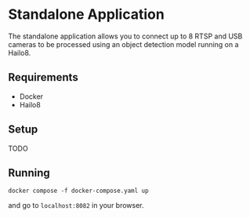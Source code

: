 # Standalone Application

The standalone application allows you to connect up to 8 RTSP and USB cameras to be
processed using an object detection model running on a Hailo8.

## Requirements

- Docker
- Hailo8

## Setup

TODO

## Running

```
docker compose -f docker-compose.yaml up
```

and go to `localhost:8082` in your browser.
